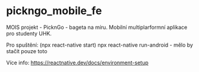 # pickngo_mobile_fe
MOIS projekt - PicknGo - bageta na míru. Mobilní multiplarformní aplikace pro studenty UHK.

Pro spuštění:
(npx react-native start)
npx react-native run-android - mělo by stačit pouze toto

Více info: https://reactnative.dev/docs/environment-setup
